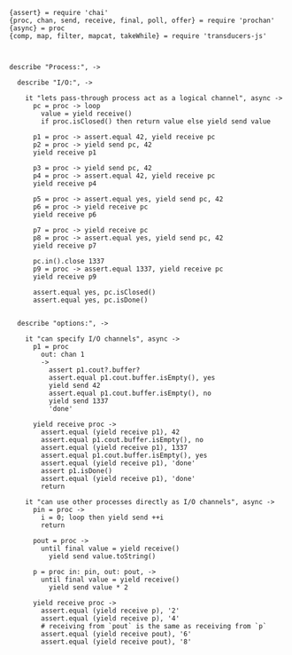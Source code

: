     {assert} = require 'chai'
    {proc, chan, send, receive, final, poll, offer} = require 'prochan'
    {async} = proc
    {comp, map, filter, mapcat, takeWhile} = require 'transducers-js'



    describe "Process:", ->

      describe "I/O:", ->

        it "lets pass-through process act as a logical channel", async ->
          pc = proc -> loop
            value = yield receive()
            if proc.isClosed() then return value else yield send value

          p1 = proc -> assert.equal 42, yield receive pc
          p2 = proc -> yield send pc, 42
          yield receive p1

          p3 = proc -> yield send pc, 42
          p4 = proc -> assert.equal 42, yield receive pc
          yield receive p4

          p5 = proc -> assert.equal yes, yield send pc, 42
          p6 = proc -> yield receive pc
          yield receive p6

          p7 = proc -> yield receive pc
          p8 = proc -> assert.equal yes, yield send pc, 42
          yield receive p7

          pc.in().close 1337
          p9 = proc -> assert.equal 1337, yield receive pc
          yield receive p9

          assert.equal yes, pc.isClosed()
          assert.equal yes, pc.isDone()


      describe "options:", ->

        it "can specify I/O channels", async ->
          p1 = proc
            out: chan 1
            ->
              assert p1.cout?.buffer?
              assert.equal p1.cout.buffer.isEmpty(), yes
              yield send 42
              assert.equal p1.cout.buffer.isEmpty(), no
              yield send 1337
              'done'

          yield receive proc ->
            assert.equal (yield receive p1), 42
            assert.equal p1.cout.buffer.isEmpty(), no
            assert.equal (yield receive p1), 1337
            assert.equal p1.cout.buffer.isEmpty(), yes
            assert.equal (yield receive p1), 'done'
            assert p1.isDone()
            assert.equal (yield receive p1), 'done'
            return

        it "can use other processes directly as I/O channels", async ->
          pin = proc ->
            i = 0; loop then yield send ++i
            return

          pout = proc ->
            until final value = yield receive()
              yield send value.toString()

          p = proc in: pin, out: pout, ->
            until final value = yield receive()
              yield send value * 2

          yield receive proc ->
            assert.equal (yield receive p), '2'
            assert.equal (yield receive p), '4'
            # receiving from `pout` is the same as receiving from `p`
            assert.equal (yield receive pout), '6'
            assert.equal (yield receive pout), '8'
